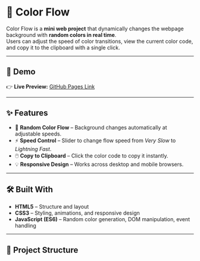 # 🎨 Color Flow

Color Flow is a **mini web project** that dynamically changes the webpage background with **random colors in real time**.  
Users can adjust the speed of color transitions, view the current color code, and copy it to the clipboard with a single click.

---

## 🚀 Demo
👉 **Live Preview:** [GitHub Pages Link](https://patel-vipul.github.io/Color-Flow/)  


---

## ✨ Features
- 🔁 **Random Color Flow** – Background changes automatically at adjustable speeds.  
- ⚡ **Speed Control** – Slider to change flow speed from *Very Slow* to *Lightning Fast*.  
- 🖱️ **Copy to Clipboard** – Click the color code to copy it instantly.  
- 💡 **Responsive Design** – Works across desktop and mobile browsers.

---

## 🛠️ Built With
- **HTML5** – Structure and layout
- **CSS3** – Styling, animations, and responsive design
- **JavaScript (ES6)** – Random color generation, DOM manipulation, event handling

---

## 📂 Project Structure
